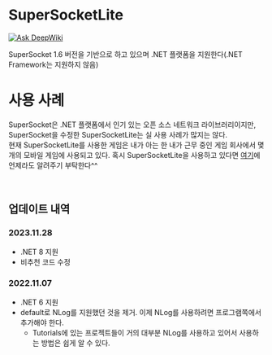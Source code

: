 # SuperSocketLite
  
[![Ask DeepWiki](https://deepwiki.com/badge.svg)](https://deepwiki.com/jacking75/SuperSocketLite)  
    
SuperSocket 1.6 버전을 기반으로 하고 있으며 .NET 플랫폼을 지원한다(.NET Framework는 지원하지 않음)  
  
    	  
# 사용 사례
SuperSocket은 .NET 플랫폼에서 인기 있는 오픈 소스 네트워크 라이브러리이지만, SuperSocket을 수정한 SuperSocketLite는 실 사용 사례가 많지는 않다.  
현재 SuperSocketLite를 사용한 게임은 내가 아는 한 내가 근무 중인 게임 회사에서 몇 개의 모바일 게임에 사용되고 있다. 
혹시 SuperSocketLite을 사용하고 있다면 [여기](https://github.com/jacking75/SuperSocketLite/discussions/19)에 언제라도 알려주기 부탁한다^^  
    
<br/>  
      
	
## 업데이트 내역   
  
### 2023.11.28
- .NET 8 지원 
- 비추천 코드 수정
     
   
### 2022.11.07
- .NET 6 지원 
- default로 NLog를 지원했던 것을 제거. 이제 NLog를 사용하려면 프로그램쪽에서 추가해야 한다. 
    - Tutorials에 있는 프로젝트들이 거의 대부분 NLog를 사용하고 있어서 사용하는 방법은 쉽게 알 수 있다. 
  